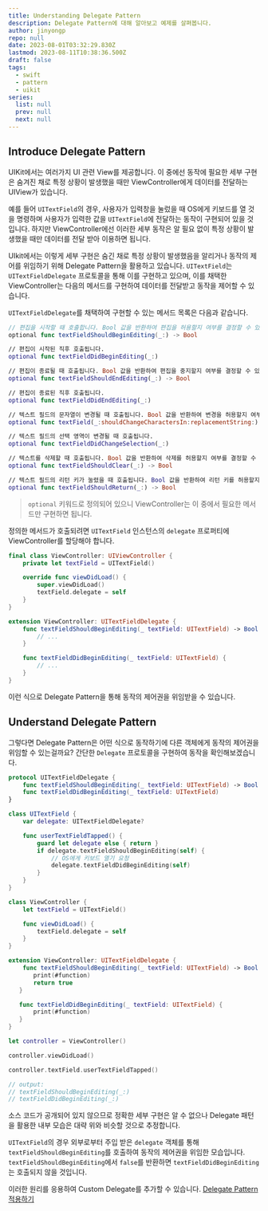 ```yaml
---
title: Understanding Delegate Pattern
description: Delegate Pattern에 대해 알아보고 예제를 살펴봅니다.
author: jinyongp
repo: null
date: 2023-08-01T03:32:29.830Z
lastmod: 2023-08-11T10:38:36.500Z
draft: false
tags:
  - swift
  - pattern
  - uikit
series:
  list: null
  prev: null
  next: null
---
```


## Introduce Delegate Pattern

UIKit에서는 여러가지 UI 관련 View를 제공합니다. 이 중에선 동작에 필요한 세부 구현은 숨겨진 채로 특정 상황이 발생했을 때만 ViewController에게 데이터를 전달하는 UIView가 있습니다.

예를 들어 `UITextField`의 경우, 사용자가 입력창을 눌렀을 때 OS에게 키보드를 열 것을 명령하며 사용자가 입력한 값을 `UITextField`에 전달하는 동작이 구현되어 있을 것입니다. 하지만 ViewController에선 이러한 세부 동작은 알 필요 없이 특정 상황이 발생했을 때만 데이터를 전달 받아 이용하면 됩니다.

UIkit에서는 이렇게 세부 구현은 숨긴 채로 특정 상황이 발생했음을 알리거나 동작의 제어를 위임하기 위해 Delegate Pattern을 활용하고 있습니다. `UITextField`는 `UITextFieldDelegate` 프로토콜을 통해 이를 구현하고 있으며, 이를 채택한 ViewController는 다음의 메서드를 구현하여 데이터를 전달받고 동작을 제어할 수 있습니다.

`UITextFieldDelegate`를 채택하여 구현할 수 있는 메서드 목록은 다음과 같습니다.

```swift
// 편집을 시작할 때 호출합니다. Bool 값을 반환하여 편집을 허용할지 여부를 결정할 수 있습니다.
optional func textFieldShouldBeginEditing(_:) -> Bool

// 편집이 시작된 직후 호출됩니다.
optional func textFieldDidBeginEditing(_:)

// 편집이 종료될 때 호출됩니다. Bool 값을 반환하여 편집을 중지할지 여부를 결정할 수 있습니다.
optional func textFieldShouldEndEditing(_:) -> Bool

// 편집이 종료된 직후 호출됩니다.
optional func textFieldDidEndEditing(_:)

// 텍스트 필드의 문자열이 변경될 때 호출됩니다. Bool 값을 반환하여 변경을 허용할지 여부를 결정할 수 있습니다.
optional func textField(_:shouldChangeCharactersIn:replacementString:) -> Bool

// 텍스트 필드의 선택 영역이 변경될 때 호출됩니다.
optional func textFieldDidChangeSelection(_:)

// 텍스트를 삭제할 때 호출됩니다. Bool 값을 반환하여 삭제를 허용할지 여부를 결정할 수 있습니다.
optional func textFieldShouldClear(_:) -> Bool

// 텍스트 필드의 리턴 키가 눌렸을 때 호출됩니다. Bool 값을 반환하여 리턴 키를 허용할지 여부를 결정할 수 있습니다.
optional func textFieldShouldReturn(_:) -> Bool
```

>`optional` 키워드로 정의되어 있으니 ViewController는 이 중에서 필요한 메서드만 구현하면 됩니다.

정의한 메서드가 호출되려면 `UITextField` 인스턴스의 `delegate` 프로퍼티에 ViewController를 할당해야 합니다.

```swift
final class ViewController: UIViewController {
    private let textField = UITextField()

    override func viewDidLoad() {
        super.viewDidLoad()
        textField.delegate = self
    }
}

extension ViewController: UITextFieldDelegate {
    func textFieldShouldBeginEditing(_ textField: UITextField) -> Bool {
        // ...
    }

    func textFieldDidBeginEditing(_ textField: UITextField) {
        // ...
    }
}
```

이런 식으로 Delegate Pattern을 통해 동작의 제어권을 위임받을 수 있습니다.

## Understand Delegate Pattern

그렇다면 Delegate Pattern은 어떤 식으로 동작하기에 다른 객체에게 동작의 제어권을 위임할 수 있는걸까요? 간단한 `Delegate` 프로토콜을 구현하여 동작을 확인해보겠습니다.

```swift
protocol UITextFieldDelegate {
    func textFieldShouldBeginEditing(_ textField: UITextField) -> Bool
    func textFieldDidBeginEditing(_ textField: UITextField)
}

class UITextField {
    var delegate: UITextFieldDelegate?

    func userTextFieldTapped() {
        guard let delegate else { return }
        if delegate.textFieldShouldBeginEditing(self) {
            // OS에게 키보드 열기 요청
            delegate.textFieldDidBeginEditing(self)
        }
    }
}

class ViewController {
    let textField = UITextField()

    func viewDidLoad() {
        textField.delegate = self
    }
}

extension ViewController: UITextFieldDelegate {
    func textFieldShouldBeginEditing(_ textField: UITextField) -> Bool {
       print(#function)
       return true
   }

   func textFieldDidBeginEditing(_ textField: UITextField) {
       print(#function)
   }
}

let controller = ViewController()

controller.viewDidLoad()

controller.textField.userTextFieldTapped()

// output:
// textFieldShouldBeginEditing(_:)
// textFieldDidBeginEditing(_:)
```

소스 코드가 공개되어 있지 않으므로 정확한 세부 구현은 알 수 없으나 Delegate 패턴을 활용한 내부 모습은 대략 위와 비슷할 것으로 추정합니다.

`UITextField`의 경우 외부로부터 주입 받은 `delegate` 객체를 통해 `textFieldShouldBeginEditing`를 호출하여 동작의 제어권을 위임한 모습입니다. `textFieldShouldBeginEditing`에서 `false`를 반환하면 `textFieldDidBeginEditing`는 호출되지 않을 것입니다.

이러한 원리를 응용하여 Custom Delegate를 추가할 수 있습니다. [Delegate Pattern 적용하기](/learn/nbcamp/5#delegate-%ed%8c%a8%ed%84%b4-%ec%a0%81%ec%9a%a9)